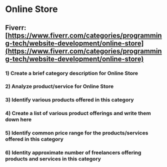 # Online Store
## Fiverr: [https://www.fiverr.com/categories/programming-tech/website-development/online-store](https://www.fiverr.com/categories/programming-tech/website-development/online-store)
### 1) Create a brief category description for Online Store
### 2) Analyze product/service for Online Store
### 3) Identify various products offered in this category
### 4) Create a list of various product offerings and write them down here
### 5) Identify common price range for the products/services offered in this category
### 6) Identity approximate number of freelancers offering products and services in this category

